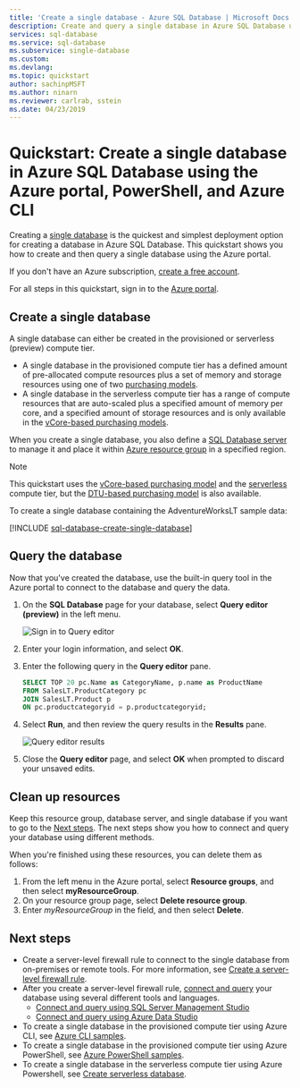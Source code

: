 ```yaml
---
title: 'Create a single database - Azure SQL Database | Microsoft Docs'
description: Create and query a single database in Azure SQL Database using the Azure portal, PowerShell and Azure CLI.
services: sql-database
ms.service: sql-database
ms.subservice: single-database
ms.custom:
ms.devlang:
ms.topic: quickstart
author: sachinpMSFT
ms.author: ninarn
ms.reviewer: carlrab, sstein
ms.date: 04/23/2019
---
```

# Quickstart: Create a single database in Azure SQL Database using the Azure portal, PowerShell, and Azure CLI

Creating a [single database](sql-database-single-database.md) is the quickest and simplest deployment option for creating a database in Azure SQL Database. This quickstart shows you how to create and then query a single database using the Azure portal.

If you don't have an Azure subscription, [create a free account](https://azure.microsoft.com/free/).

For all steps in this quickstart, sign in to the [Azure portal](https://portal.azure.com/).

## Create a single database

A single database can either be created in the provisioned or serverless (preview) compute tier.

- A single database in the provisioned compute tier has a defined amount of pre-allocated compute resources plus a set of memory and storage resources using one of two [purchasing models](sql-database-purchase-models.md).
- A single database in the serverless compute tier has a range of compute resources that are auto-scaled plus a specified amount of memory per core, and a specified amount of storage resources and is only available in the [vCore-based purchasing models](sql-database-service-tiers-vcore.md).

When you create a single database, you also define a [SQL Database server](sql-database-servers.md) to manage it and place it within [Azure resource group](../azure-resource-manager/resource-group-overview.md) in a specified region.

> [!NOTE]
> This quickstart uses the [vCore-based purchasing model](sql-database-service-tiers-vcore.md) and the [serverless](sql-database-serverless.md) compute tier, but the [DTU-based purchasing model](sql-database-service-tiers-DTU.md) is also available.

To create a single database containing the AdventureWorksLT sample data:

[!INCLUDE [sql-database-create-single-database](includes/sql-database-create-single-database.md)]

## Query the database

Now that you've created the database, use the built-in query tool in the Azure portal to connect to the database and query the data.

1. On the **SQL Database** page for your database, select **Query editor (preview)** in the left menu.

   ![Sign in to Query editor](./media/sql-database-get-started-portal/query-editor-login.png)

2. Enter your login information, and select **OK**.
3. Enter the following query in the **Query editor** pane.

   ```sql
   SELECT TOP 20 pc.Name as CategoryName, p.name as ProductName
   FROM SalesLT.ProductCategory pc
   JOIN SalesLT.Product p
   ON pc.productcategoryid = p.productcategoryid;
   ```

4. Select **Run**, and then review the query results in the **Results** pane.

   ![Query editor results](./media/sql-database-get-started-portal/query-editor-results.png)

5. Close the **Query editor** page, and select **OK** when prompted to discard your unsaved edits.

## Clean up resources

Keep this resource group, database server, and single database if you want to go to the [Next steps](#next-steps). The next steps show you how to connect and query your database using different methods.

When you're finished using these resources, you can delete them as follows:

1. From the left menu in the Azure portal, select **Resource groups**, and then select **myResourceGroup**.
2. On your resource group page, select **Delete resource group**.
3. Enter *myResourceGroup* in the field, and then select **Delete**.

## Next steps

- Create a server-level firewall rule to connect to the single database from on-premises or remote tools. For more information, see [Create a server-level firewall rule](sql-database-server-level-firewall-rule.md).
- After you create a server-level firewall rule, [connect and query](sql-database-connect-query.md) your database using several different tools and languages.
  - [Connect and query using SQL Server Management Studio](sql-database-connect-query-ssms.md)
  - [Connect and query using Azure Data Studio](https://docs.microsoft.com/sql/azure-data-studio/quickstart-sql-database?toc=/azure/sql-database/toc.json)
- To create a single database in the provisioned compute tier using Azure CLI, see [Azure CLI samples](sql-database-cli-samples.md).
- To create a single database in the provisioned compute tier using Azure PowerShell, see [Azure PowerShell samples](sql-database-powershell-samples.md).
- To create a single database in the serverless compute tier using Azure Powershell, see [Create serverless database](sql-database-serverless.md#create-new-database-in-serverless-compute-tier).